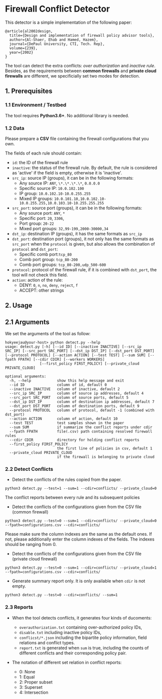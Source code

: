 # Firewall Conflict Detector

This detector is a simple implementation of the following paper:

```
@article{al2002design,
  title={Design and implementation of firewall policy advisor tools},
  author={Al-Shaer, Ehab and Hamed, Hazem},
  journal={DePaul University, CTI, Tech. Rep},
  volume={239},
  year={2002}
}
```
The tool can detect the extra conflicts: *over authorization* and *inactive rule*. Besides, as the requirements between **common firewalls** and **private cloud firewalls** are different, we specificially set two modes for detection.

## 1. Prerequisites

### 1.1 Environment / Testbed
The tool requires **Python3.6+**. No additional library is needed.

### 1.2 Data
Please prepare a **CSV** file containing the firewall configurations that you own.

The fields of each rule should contain: 
* `id`: the ID of the firewall rule
* `inactive`: the status of the firewall rule. By default, the rule is considered as 'active' if the field is empty, otherwise it is 'inactive'.
* `src_ip`: source IP (groups), it can be in the following formats:
  * Any source IP: `ANY`, `\*.\*.\*.\*`, `0.0.0.0`
  * Specific source IP: `10.0.102.100`
  * IP group: `10.0.102.10-10.0.255.255`
  * Mixed IP groups: `10.0.101.10,10.0.102.10-10.0.255.255,10.0.103.10-10.255.255.255`
* `src_port`: source port (groups), it can be in the following formats:
  * Any source port: `ANY`, `*`
  * Specific port: `20`, `3306`,
  * Port group: `20-22`
  * Mixed port groups: `32,99-199,2000-30000,34`
* `dst_ip`: destination IP (groups), it has the same formats as `src_ip`
* `dst_port`: destination port (groups), it not only has the same formats as `src_port` when the `protocol` is given, but also allows the combination of `protocol`
 and `dst_port`:
  * Specific comb port:`tcp_80`
  * Comb port group: `tcp_80-200`
  * Comb port groups: `tcp_80-200,udp_500-600`
* `protocol`: protocol of the firewall rule, if it is combined with `dst_port`, the tool will not check this field.
* `action`: action of the rule:
  * DENY: `0`, `n`, `no`, `deny`, `reject`, `f`
  * ACCEPT: other strings

## 2. Usage

## 2.1 Arguments
We set the arguments of the tool as follow:
```
hokyeejau@your-host> python detect.py --help
usage: detect.py [-h] [--id ID] [--inactive INACTIVE] [--src_ip SRC_IP] [--src_port SRC_PORT] [--dst_ip DST_IP] [--dst_port DST_PORT] [--protocol PROTOCOL] [--action ACTION] [--test TEST] [--sum SUM] [--fpath FPATH] [--cdir CDIR] [--workers WORKERS]
                [--first_policy FIRST_POLICY] [--private_cloud PRIVATE_CLOUD]                                                                                                                                                                           
                                                                                                                                                                                                                                                        
optional arguments:                                                                                                                                                                                                                                     
  -h, --help            show this help message and exit                                                                                                                                                                                                 
  --id ID               column of id, default 0                                                                                                                                                                                                         
  --inactive INACTIVE   column of inactive, default 2
  --src_ip SRC_IP       column of source ip addresses, default 4
  --src_port SRC_PORT   column of source ports, default 5
  --dst_ip DST_IP       column of destination ip addresses, default 7
  --dst_port DST_PORT   column of destination ports, default 9
  --protocol PROTOCOL   column of protocol, default -1 (combined with dst_port)
  --action ACTION       column of action, default 10
  --test TEST           test samples shown in the paper
  --sum SUM             if summarize the conflict reports under cdir
  --fpath FPATH         file(.csv) path containing resolved firewall rules
  --cdir CDIR           directory for holding conflict reports
  --first_policy FIRST_POLICY
                        the first line of policies in csv, default 1
  --private_cloud PRIVATE_CLOUD
                        if the firewall is belonging to private cloud
```

### 2.2 Detect Conflicts

* Detect the conflicts of the rules copied from the paper.
```shell
python3 detect.py --test=1 --sum=1 --cdir=conflicts/ --private_cloud=0
```

The conflict reports between every rule and its subsequent policies

* Detect the conflicts of the configurations given from the CSV file (common firewall)
```shell
python3 detect.py --test=0 --sum=1 --cdir=conflicts/ --private_cloud=0 --fpath=configurations.csv --cdir=conflicts/
```

Please make sure the column indexes are the same as the default ones. If not, please additionally enter the column indexes of the fields.
The indexes should be ranging from 0.

* Detect the conflicts of the configurations given from the CSV file (private cloud firewall)
```shell
python3 detect.py --test=0 --sum=1 --cdir=conflicts/ --private_cloud=1 --fpath=configurations.csv --cdir=conflicts/
```

* Generate summary report only.
It is only available when `cdir` is not empty. 
```shell
python3 detect.py --test=0 --cdir=conflicts/ --sum=1
```

### 2.3 Reports
* When the tool detects conflicts, it generates four kinds of ducoments:
  * `overauthorization.txt` containing over-authorized policy IDs,
  * `disable.txt` including inactive policy IDs,
  * `conflicst/*.json` including the bipartite policy information, field relations and conflict types.
  * `report.txt` is generated when `sum` is true, including the counts of different conflicts and their corresponding policy pair.

* The notation of different set relation in conflict reports:
  * 0: None
  * 1: Equal
  * 2: Proper subset
  * 3: Superset
  * 4: Intersection

